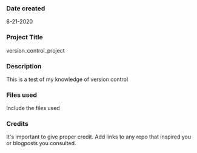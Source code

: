 ### Date created
6-21-2020

### Project Title
version_control_project

### Description
This is a test of my knowledge of version control

### Files used
Include the files used

### Credits
It's important to give proper credit. Add links to any repo that inspired you or blogposts you consulted.
